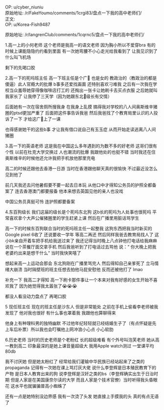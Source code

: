 
OP: u/cyber_niuniu  
原始地址: /r/FakeYoumo/comments/1crgi83/盘点一下我的高中老师们/  
正文:  
OP: u/Korea-Fish9487  

 原始地址: /r/langrenClub/comments/1cqrnc5/盘点一下我的高中老师们/  

1.高一上的小何老师  这个老师是我高一的语文老师 因为胸小所以不爱穿bra 有的时候上课能隐隐约约看到里面 有一次她弯腰不小心走光给我看到了 让我见识到了什么叫飞机场

剩下的先喝口胶  

 2.高一下的死吗班主任  高一下班主任是个广🐒 也是女的 教政治的（教政治的都是傻逼）此人官瘾大的批爆 b事多还爱找画面 还特别喜欢刁难我 之后有一次我在学校当众羞辱她穿得像咖啡店打工的 还掏出一张卡让她刷卡去买点衣服 之后她就叫我家长了 让我停了三天学（因为她跟东北🐶级长有交情）

后面她有一次在宿舍厕所搜我身 在我身上乱摸 搞得我对学校的八人间奥斯维辛猪圈的ptsd更加严重了 后面把这件事告诉我爸 然后我爸找了个教育局里认识的人投诉了一下 才给这广🐒上了一课

也得感谢她干的这些b事 才让我有借口说自己有玉玉症 从而开始走读逃离八人间猪圈  

 3.高一下的英语老师  这是我在中国这么多年遇到的为数不多的好老师 这哥们很有个性 以前在杜克大学交换过 人也潮流的批爆 我跟他处的也挺不错 当时我还在住奥斯维辛的时候他还允许我把手机放他那里充电

高二的时候还跟他去香港一日游 当时在香港跟他聊天真的很愉快 不过最近没怎么见到他了

前几天我还去问他暑假要不要一起去日本玩 从他口中才得知公务员的护照全都备案了 连去香港澳门都要报备 他本来想去英国见他的亲人也没戏 

中国公务员真挺可怜 连护照都要备案  

 4.东百狗级长  我们这届的级长是个死吗东北狗 这b长的死吗为人处事也很死吗  平常喜欢拿个大声公催猪圈里的学生赶紧上课 然后在广播里用脏话骂学生

高一下的时候东百狗联合当时的死吗班主任一起整我 这狗东西把我当时新买的Google pixel 6收了 还说要收一学年 等高二再还 然后同样我爸去教育局找人了 这小bk亲自开着车把手机给我送过来了 我还记得当时晚上八点钟他打电话给我麻麻 说在一个茶餐厅面交拿手机 然后我爸听到了打电话过去骂他 说：“ 你大晚上把我老婆约出来是想干什么“ 当时我快笑嘻了

想起来高一上运动会那会 东北狗刚在广播里骂完人 然后得知自己亲爹死了 立马情绪大崩溃 当时隔壁班的班主任想去拍他马屁安慰他 反而还被他打了 lmao

补充一下 我高二才得知 高一下刷卡那件事让一个本来对我有好感的女生开始不喜欢我了 因为她觉得我太嚣张了😭😭😭  

 都没人看没动力盘点了 再喝口胶  

 5 现任班主任 现在的班主任是沙东人 但是非常能处 之前在手机上偷看李老师被我发现了 他对我也很好 有什么事也罩着我 我跟他也算聊得来 

他身上有种理科男的独特幽默 不过他年纪轻轻就已经结婚生子了（有点怀疑是先上车后补票）所以我也会叮嘱他上网冲浪小心点 小心软肋  

 6.历史老师  当时的历史老师是个老粉红  长的超级难看 有个外号叫泡芙老师  她从高一教到高二 印象最深的是她上课音量超级大 我用Apple watch测过 一堂课平均80db

我不讨厌她 但是她太粉红了 经常给我们灌输中华民族已经站起来了之类的propaganda  记得有一次她在课上骂灯灰大佬 说什么李登辉是日本殖民教育下的产物 是日本人教育出来的狗 说李登辉是汉奸之类的bs（李登辉确实出生于日治时期 但是人家是在美国康奈尔读的大学 而且人家是个技术官僚）当时听得我头昏眼花 这水平也就骗骗普高小蜘蛛了

还有一点是她特别没边界感 我有一次烫了头发 她直接上手摸我的头 真的有点无语了
